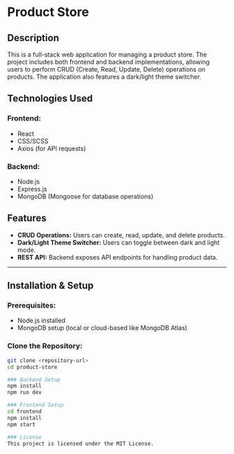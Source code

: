 # Product Store

## Description

This is a full-stack web application for managing a product store. The project includes both frontend and backend implementations, allowing users to perform CRUD (Create, Read, Update, Delete) operations on products. The application also features a dark/light theme switcher.

## Technologies Used

### Frontend:
- React
- CSS/SCSS
- Axios (for API requests)

### Backend:
- Node.js
- Express.js
- MongoDB (Mongoose for database operations)

## Features

- **CRUD Operations:** Users can create, read, update, and delete products.
- **Dark/Light Theme Switcher:** Users can toggle between dark and light mode.
- **REST API:** Backend exposes API endpoints for handling product data.

---

## Installation & Setup

### Prerequisites:
- Node.js installed
- MongoDB setup (local or cloud-based like MongoDB Atlas)

### Clone the Repository:
```sh
git clone <repository-url>
cd product-store

### Backend Setup
npm install
npm run dev

### Frontend Setup
cd frontend
npm install
npm start

### License
This project is licensed under the MIT License.

